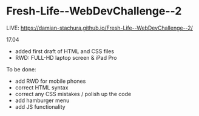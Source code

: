 # Fresh-Life--WebDevChallenge--2

LIVE: https://damian-stachura.github.io/Fresh-Life--WebDevChallenge--2/

17.04

- added first draft of HTML and CSS files
- RWD: FULL-HD laptop screen & iPad Pro 

To be done:
- add RWD for mobile phones
- correct HTML syntax
- correct any CSS mistakes / polish up the code
- add hamburger menu
- add JS functionality

